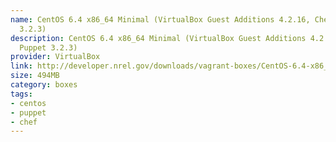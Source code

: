 ```yaml
---
name: CentOS 6.4 x86_64 Minimal (VirtualBox Guest Additions 4.2.16, Chef 11.6.0, Puppet
  3.2.3)
description: CentOS 6.4 x86_64 Minimal (VirtualBox Guest Additions 4.2.16, Chef 11.6.0,
  Puppet 3.2.3)
provider: VirtualBox
link: http://developer.nrel.gov/downloads/vagrant-boxes/CentOS-6.4-x86_64-v20130731.box
size: 494MB
category: boxes
tags:
- centos
- puppet
- chef
---
```

